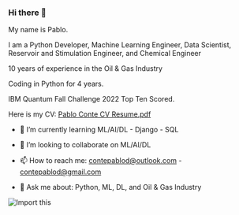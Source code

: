 ### Hi there 👋

My name is Pablo.

I am a Python Developer, Machine Learning Engineer, Data Scientist, Reservoir and Stimulation Engineer, and Chemical Engineer

10 years of experience in the Oil & Gas Industry

Coding in Python for 4 years.

IBM Quantum Fall Challenge 2022 Top Ten Scored.

Here is my CV: [Pablo Conte CV Resume.pdf](https://github.com/contepablod/contepablod/files/10299362/Pablo.Conte.CV.Resume.pdf)


- 🌱 I’m currently learning ML/AI/DL - Django - SQL
- 👯 I’m looking to collaborate on ML/AI/DL

- 📫 How to reach me: contepablod@outlook.com - contepablod@gmail.com
- 💬 Ask me about: Python, ML, DL, and Oil & Gas Industry




![Import this](https://user-images.githubusercontent.com/80008587/189157077-c6295841-69a1-4ff4-9f72-655774174ef2.jpg)


<!--
**contepablod/contepablod** is a ✨ _special_ ✨ repository because its `README.md` (this file) appears on your GitHub profile.

Here are some ideas to get you started:

- 🔭 I’m currently working on ...
- 🌱 I’m currently learning ...
- 👯 I’m looking to collaborate on ...
- 🤔 I’m looking for help with ...
- 💬 Ask me about ...
- 📫 How to reach me: ...
- 😄 Pronouns: ...
- ⚡ Fun fact: ...
-->
